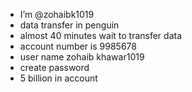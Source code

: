 - I’m @zohaibk1019
- data transfer in penguin
- almost 40 minutes wait to transfer data
- account number is 9985678
- user name zohaib khawar1019
- create password
- 5 billion in account
<!---
zohaibk1019/zohaibk1019 is a ✨ special ✨ repository because its `README.md` (this file) appears on your GitHub profile.
You can click the Preview link to take a look at your changes.
---
